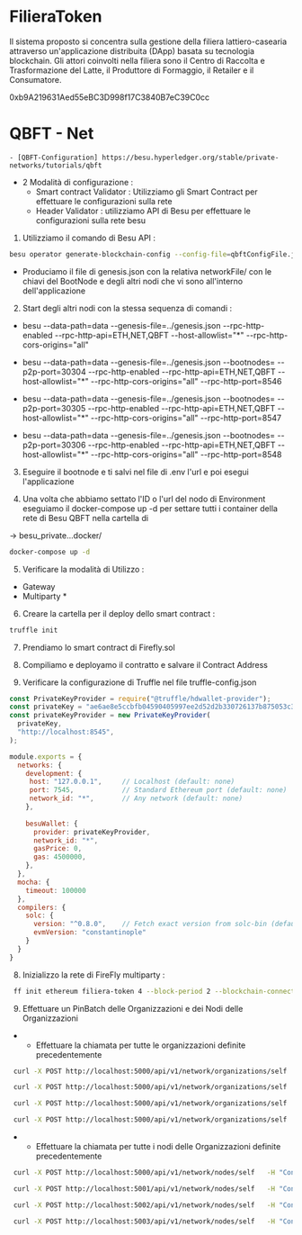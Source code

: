 # FilieraToken
Il sistema proposto si concentra sulla gestione della filiera lattiero-casearia attraverso un'applicazione distribuita (DApp) basata su tecnologia blockchain. Gli attori coinvolti nella filiera sono il Centro di Raccolta e Trasformazione del Latte, il Produttore di Formaggio, il Retailer e il Consumatore.



0xb9A219631Aed55eBC3D998f17C3840B7eC39C0cc

# QBFT - Net 

    - [QBFT-Configuration] https://besu.hyperledger.org/stable/private-networks/tutorials/qbft

- 2 Modalità di configurazione : 
    - Smart contract Validator : Utilizziamo gli Smart Contract per effettuare le configurazioni sulla rete 
    - Header Validator : utilizziamo API di Besu per effettuare le configurazioni sulla rete besu 

1. Utilizziamo il comando di Besu API : 

```sh
besu operator generate-blockchain-config --config-file=qbftConfigFile.json --to=networkFiles --private-key-file-name=key
```
- Produciamo il file di genesis.json con la relativa networkFile/ con le chiavi del BootNode e degli altri nodi che vi sono all'interno dell'applicazione 

2. Start degli altri nodi con la stessa sequenza di comandi : 
- besu --data-path=data --genesis-file=../genesis.json --rpc-http-enabled --rpc-http-api=ETH,NET,QBFT --host-allowlist="*" --rpc-http-cors-origins="all"


- besu --data-path=data --genesis-file=../genesis.json --bootnodes=<Node-1 Enode URL> --p2p-port=30304 --rpc-http-enabled --rpc-http-api=ETH,NET,QBFT --host-allowlist="*" --rpc-http-cors-origins="all" --rpc-http-port=8546


- besu --data-path=data --genesis-file=../genesis.json --bootnodes=<Node-1 Enode URL> --p2p-port=30305 --rpc-http-enabled --rpc-http-api=ETH,NET,QBFT --host-allowlist="*" --rpc-http-cors-origins="all" --rpc-http-port=8547



- besu --data-path=data --genesis-file=../genesis.json --bootnodes=<Node-1 Enode URL> --p2p-port=30306 --rpc-http-enabled --rpc-http-api=ETH,NET,QBFT --host-allowlist="*" --rpc-http-cors-origins="all" --rpc-http-port=8548 

3. Eseguire il bootnode e ti salvi nel file di .env l'url e poi esegui l'applicazione 

4. Una volta che abbiamo settato l'ID o l'url del nodo di Environment eseguiamo il docker-compose up -d per settare tutti i container della rete di Besu QBFT nella cartella di 

-> besu_private...docker/

```sh
docker-compose up -d 
```

5. Verificare la modalità di Utilizzo : 
 - Gateway 
 - Multiparty * 


6. Creare la cartella per il deploy dello smart contract : 
```sh
truffle init 
```

7. Prendiamo lo smart contract di Firefly.sol 

6. Compiliamo e deployamo il contratto e salvare il Contract Address 

7. Verificare la configurazione di Truffle nel file truffle-config.json 

```js
const PrivateKeyProvider = require("@truffle/hdwallet-provider");
const privateKey = "ae6ae8e5ccbfb04590405997ee2d52d2b330726137b875053c36d94e974d162f";
const privateKeyProvider = new PrivateKeyProvider(
  privateKey,
  "http://localhost:8545",
);

module.exports = {
  networks: {
    development: {
     host: "127.0.0.1",     // Localhost (default: none)
     port: 7545,            // Standard Ethereum port (default: none)
     network_id: "*",       // Any network (default: none)
    },
    
    besuWallet: {
      provider: privateKeyProvider,
      network_id: "*",
      gasPrice: 0,
      gas: 4500000,
    },
  },
  mocha: {
    timeout: 100000
  },
  compilers: {
    solc: {
      version: "^0.8.0",    // Fetch exact version from solc-bin (default: truffle's version)
      evmVersion: "constantinople"
    }
  }
}

```



8. Inizializzo la rete di FireFly multiparty : 

```sh
 ff init ethereum filiera-token 4 --block-period 2 --blockchain-connector "evmconnect" --blockchain-node "remote-rpc" --chain-id 1337 --contract-address "0xb9A219631Aed55eBC3D998f17C3840B7eC39C0cc" --remote-node-url "http://host.docker.internal:8545" --org-name MilkHub_Org --node-name MilkHub_Node --org-name CheeseProducer_Org --node-name CheeseProducer_Name --org-name Retailer_Org --node-name Retailer_Node --org-name Consumer_Org --node-name Consumer_Node
```


9. Effettuare un PinBatch delle Organizzazioni e dei Nodi delle Organizzazioni 

- * Effettuare la chiamata per tutte le organizzazioni definite precedentemente 

```sh
 curl -X POST http://localhost:5000/api/v1/network/organizations/self   -H "Content-Type: application/json" -d '{"name":"MilkHub_Org","key":"019382"}'
```
```sh
 curl -X POST http://localhost:5000/api/v1/network/organizations/self   -H "Content-Type: application/json" -d '{"name":"CheeseProducer_Org","key":"019382"}'
```
```sh
 curl -X POST http://localhost:5000/api/v1/network/organizations/self   -H "Content-Type: application/json" -d '{"name":"Retailer_Org","key":"019382"}'
```
```sh
 curl -X POST http://localhost:5000/api/v1/network/organizations/self   -H "Content-Type: application/json" -d '{"name":"Consumer_Org","key":"019382"}'
```

- * Effettuare la chiamata per tutte i nodi delle Organizzazioni  definite precedentemente 


```sh
 curl -X POST http://localhost:5000/api/v1/network/nodes/self   -H "Content-Type: application/json" -d '{"name":"MilkHub_Node"}'
```
```sh
 curl -X POST http://localhost:5001/api/v1/network/nodes/self   -H "Content-Type: application/json" -d '{"name":"CheeseProducer_Node","key":"019382"}'
```
```sh
 curl -X POST http://localhost:5002/api/v1/network/nodes/self   -H "Content-Type: application/json" -d '{"name":"Retailer_Node","key":"019382"}'
```
```sh
 curl -X POST http://localhost:5003/api/v1/network/nodes/self   -H "Content-Type: application/json" -d '{"name":"Consumer_Node","key":"019382"}'
```


